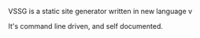 VSSG is a static site generator written in new language v

It's command line driven, and self documented.
